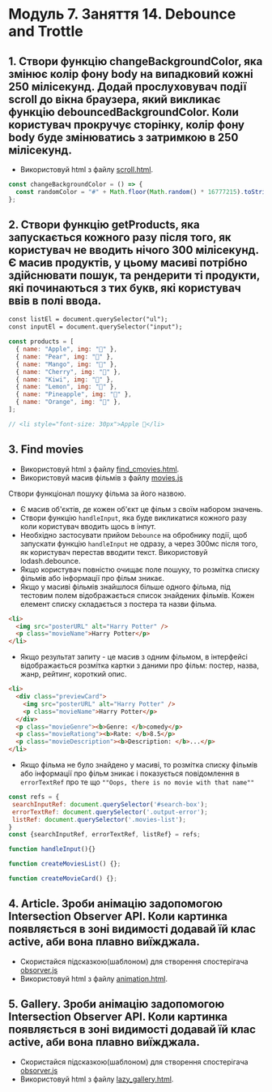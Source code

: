 # Модуль 7. Заняття 14. Debounce and Trottle

## 1. Створи функцію changeBackgroundColor, яка змінює колір фону body на випадковий кожні 250 мілісекунд. Додай прослуховувач події scroll до вікна браузера, який викликає функцію debouncedBackgroundColor. Коли користувач прокручує сторінку, колір фону body буде змінюватись з затримкою в 250 мілісекунд.

- Використовуй html з файлу [scroll.html](./scroll.html).

```js
const changeBackgroundColor = () => {
  const randomColor = "#" + Math.floor(Math.random() * 16777215).toString(16);
};
```

## 2. Створи функцію getProducts, яка запускається кожного разу після того, як користувач не вводить нічого 300 мілісекунд. Є масив продуктів, у цьому масиві потрібно здійснювати пошук, та рендерити ті продукти, які починаються з тих букв, які користувач ввів в полі ввода.

```html
const listEl = document.querySelector("ul");
const inputEl = document.querySelector("input");
```
```js
const products = [
  { name: "Apple", img: "🍎" },
  { name: "Pear", img: "🍐" },
  { name: "Mango", img: "🥭" },
  { name: "Cherry", img: "🍒" },
  { name: "Kiwi", img: "🥝" },
  { name: "Lemon", img: "🍋" },
  { name: "Pineapple", img: "🍍" },
  { name: "Orange", img: "🍊" },
];

// <li style="font-size: 30px">Apple 🍎</li>
```

## 3. Find movies

- Використовуй html з файлу [find_cmovies.html](./find_movies.html).
- Використовуй масив фільмів з файлу [movies.js](./movies.js)

Створи функціонал пошуку фільма за його назвою.

- Є масив об'єктів, де кожен об'єкт це фільм з своїм набором значень.
- Створи функцію `handleInput`, яка буде викликатися кожного разу коли користувач вводить щось в інпут.
- Необхідно застосувати прийом `Debounce` на обробнику події, щоб запускати функцію `handleInput` не одразу, а через 300мс після того, як користувач перестав вводити текст. Використовуй lodash.debounce.
- Якщо користувач повністю очищає поле пошуку, то розмітка списку фільмів або інформації про фільм зникає.
- Якщо у масиві фільмів знайшлося більше одного фільма, під тестовим полем відображається список знайдених фільмів. Кожен елемент списку складається з постера та назви фільма.

```html
<li>
  <img src="posterURL" alt="Harry Potter" />
  <p class="movieName">Harry Potter</p>
</li>
```

- Якщо результат запиту - це масив з одним фільмом, в інтерфейсі відображається розмітка картки з даними про фільм: постер, назва, жанр, рейтинг, короткий опис.

```html
<li>
  <div class="previewCard">
    <img src="posterURL" alt="Harry Potter" />
    <p class="movieName">Harry Potter</p>
  </div>
  <p class="movieGenre"><b>Genre: </b>comedy</p>
  <p class="movieRationg"><b>Rate: </b>8.5</p>
  <p class="movieDescription"><b>Description: </b>...</p>
</li>
```

- Якщо фільма не було знайдено у масиві, то розмітка списку фільмів або інформації про фільм зникає і показується повідомлення в `errorTextRef` про те що `""Oops, there is no movie with that name""`

```js
const refs = {
 searchInputRef: document.querySelector('#search-box');
 errorTextRef: document.querySelector('.output-error');
 listRef: document.querySelector('.movies-list');
}
const {searchInputRef, errorTextRef, listRef} = refs;

function handleInput(){}

function createMoviesList() {};

function createMovieCard() {};
```

## 4. Article. Зроби анімацію задопомогою Intersection Observer API. Коли картинка появляється в зоні видимості додавай їй клас active, аби вона плавно виїжджала.

- Скористайся підсказкою(шаблоном) для створення спостерігача [obsorver.js](./obsorver.js)
- Використовуй html з файлу [animation.html](./animation.html).

## 5. Gallery. Зроби анімацію задопомогою Intersection Observer API. Коли картинка появляється в зоні видимості додавай їй клас active, аби вона плавно виїжджала.

- Скористайся підсказкою(шаблоном) для створення спостерігача [obsorver.js](./obsorver.js)
- Використовуй html з файлу [lazy_gallery.html](./lazy_gallery.html).
